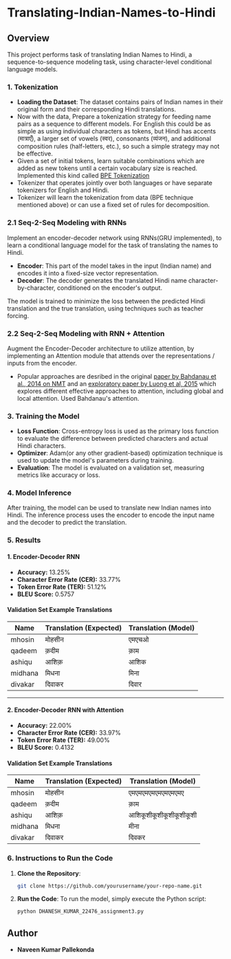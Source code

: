 # Translating-Indian-Names-to-Hindi


## Overview

This project performs task of translating Indian Names to Hindi, a sequence-to-sequence modeling task, using character-level conditional language models.

### 1. **Tokenization**
- **Loading the Dataset**: The dataset contains pairs of Indian names in their original form and their corresponding Hindi translations.
- Now with the data, Prepare a tokenization strategy for feeding name pairs as a sequence to different models. For English this could be as simple as using individual characters as tokens, but Hindi has accents (मात्राएँ), a larger set of vowels (स्वर), consonants (व्यंजन), and additional composition rules (half-letters, etc.), so such a simple strategy may not be effective.
- Given a set of initial tokens, learn suitable combinations which are added as new tokens until a certain vocabulary size is reached. Implemented this kind called [BPE Tokenization](https://arxiv.org/abs/1508.07909)
- Tokenizer that operates jointly over both languages or have separate tokenizers for English and Hindi.
- Tokenizer will learn the tokenization from data (BPE technique mentioned above) or can use a fixed set of rules for decomposition.

### 2.1 **Seq-2-Seq Modeling with RNNs**
   Implement an encoder-decoder network using RNNs(GRU implemented), to learn a conditional language model for the task of translating the names to Hindi.
   
   - **Encoder**: This part of the model takes in the input (Indian name) and encodes it into a fixed-size vector representation.
   - **Decoder**: The decoder generates the translated Hindi name character-by-character, conditioned on the encoder's output.
   
   The model is trained to minimize the loss between the predicted Hindi translation and the true translation, using techniques such as teacher forcing.

### 2.2 **Seq-2-Seq Modeling with RNN + Attention**
  Augment the Encoder-Decoder architecture to utilize attention, by implementing an Attention module that attends over the representations / inputs from the encoder.

- Popular approaches are desribed in the original [paper by Bahdanau et al., 2014 on NMT](https://arxiv.org/abs/1409.0473) and an [exploratory paper by Luong et al, 2015](https://arxiv.org/abs/1508.04025) which explores different effective approaches to attention, including global and local attention. Used Bahdanau's attention.

### 3. **Training the Model**
   - **Loss Function**: Cross-entropy loss is used as the primary loss function to evaluate the difference between predicted characters and actual Hindi characters.
   - **Optimizer**: Adam(or any other gradient-based) optimization technique is used to update the model's parameters during training.
   - **Evaluation**: The model is evaluated on a validation set, measuring metrics like accuracy or loss.

### 4. **Model Inference**
   After training, the model can be used to translate new Indian names into Hindi. The inference process uses the encoder to encode the input name and the decoder to predict the translation.

### 5. **Results**

#### 1. **Encoder-Decoder RNN**
- **Accuracy:** 13.25%
- **Character Error Rate (CER):** 33.77%
- **Token Error Rate (TER):** 51.12%
- **BLEU Score:** 0.5757

#### Validation Set Example Translations
| Name     | Translation (Expected) | Translation (Model) |
|----------|------------------------|---------------------|
| mhosin   | मोहसीन                 | एमएचओ               |
| qadeem   | क़दीम                 | क़ाम                |
| ashiqu   | आशिक़                 | आशिक               |
| midhana  | मिधना                 | मिना                |
| divakar  | दिवाकर                | दिवार               |

---

#### 2. **Encoder-Decoder RNN with Attention**
- **Accuracy:** 22.00%
- **Character Error Rate (CER):** 33.97%
- **Token Error Rate (TER):** 49.00%
- **BLEU Score:** 0.4132

#### Validation Set Example Translations
| Name     | Translation (Expected) | Translation (Model)         |
|----------|------------------------|-----------------------------|
| mhosin   | मोहसीन                 | एमएमएमएमएमएमएमएमए            |
| qadeem   | क़दीम                 | क़ाम                        |
| ashiqu   | आशिक़                 | आशिकूशीकूशीकूशीकूशीकूशी    |
| midhana  | मिधना                 | मीना                        |
| divakar  | दिवाकर                | दिवकर                      |



### 6. **Instructions to Run the Code**
   1. **Clone the Repository**:
      ```bash
      git clone https://github.com/yourusername/your-repo-name.git
      ```
   2. **Run the Code**:
      To run the model, simply execute the Python script:
      ```bash
      python DHANESH_KUMAR_22476_assignment3.py
      ```

## Author
- **Naveen Kumar Pallekonda**
